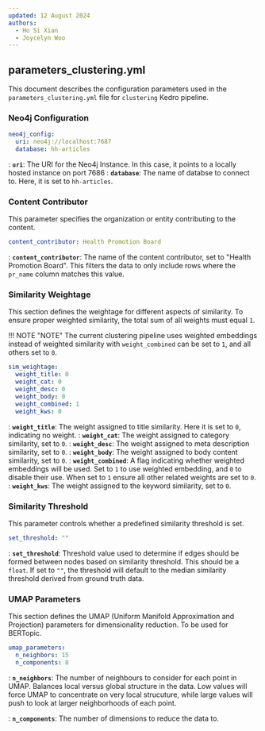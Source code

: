 ```yaml
---
updated: 12 August 2024
authors:
  - Ho Si Xian
  - Joycelyn Woo
---
```


## parameters_clustering.yml

This document describes the configuration parameters used in the `parameters_clustering.yml` file for `clustering` Kedro pipeline.

### Neo4j Configuration

```yaml
neo4j_config:
  uri: neo4j://localhost:7687
  database: hh-articles
```

: **`uri`**: The URI for the Neo4j Instance. In this case, it points to a locally hosted instance on port 7686
: **`database`**: The name of databse to connect to. Here, it is set to `hh-articles`.

### Content Contributor

This parameter specifies the organization or entity contributing to the content.

```yaml
content_contributor: Health Promotion Board
```

: **`content_contributor`**: The name of the content contributor, set to "Health Promotion Board". This filters the data to only include rows where the `pr_name` column matches this value.

### Similarity Weightage

This section defines the weightage for different aspects of similarity. To ensure proper weighted similarity, the total sum of all weights must equal `1`.

!!! NOTE "NOTE"
The current clustering pipeline uses weighted embeddings instead of weighted similarity with `weight_combined` can be set to `1`, and all others set to `0`.

```yaml
sim_weightage:
  weight_title: 0
  weight_cat: 0
  weight_desc: 0
  weight_body: 0
  weight_combined: 1
  weight_kws: 0
```

: **`weight_title`**: The weight assigned to title similarity. Here it is set to `0`, indicating no weight.
: **`weight_cat`**: The weight assigned to category similarity, set to `0`.
: **`weight_desc`**: The weight assigned to meta description similarity, set to `0`.
: **`weight_body`**: The weight assigned to body content similarity, set to `0`.
: **`weight_combined`**: A flag indicating whether weighted embeddings will be used. Set to `1` to use weighted embedding, and `0` to disable their use. When set to `1` ensure all other related weights are set to `0`.
: **`weight_kws`**: The weight assigned to the keyword similarity, set to `0`.

### Similarity Threshold

This parameter controls whether a predefined similarity threshold is set.

```yaml
set_threshold: ""
```

: **`set_threshold`**: Threshold value used to determine if edges should be formed between nodes based on similarity threshold. This should be a `float`. If set to `""`, the threshold will default to the median similarity threshold derived from ground truth data.

### UMAP Parameters

This section defines the UMAP (Uniform Manifold Approximation and Projection) parameters for dimensionality reduction. To be used for BERTopic.

```yaml
umap_parameters:
  n_neighbors: 15
  n_components: 8
```

: **`n_neighbors`**: The number of neighbours to consider for each point in UMAP. Balances local versus global structure in the data. Low values will force UMAP to concentrate on very local strucuture, while large values will push to look at larger neighborhoods of each point.

: **`n_components`**: The number of dimensions to reduce the data to.
